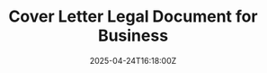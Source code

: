 ---
title: Cover Letter Legal Document for Business
linkTitle: Cover Letter Legal Document for Business
date: '2025-04-24T16:18:00Z'
weight: 1
description: No content
draft: false
ref: cover-letter-legal-document-for-business
---